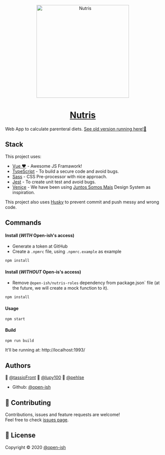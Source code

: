 <a href="https://nutris.firebaseapp.com/">
<p align="center">
  <img  src="https://img.icons8.com/cotton/2x/watermelon.png" alt="Nutris" width="300" />
</p>
<h1 align="center">Nutris</h1></a>

Web App to calculate parenteral diets. [See old version running here!👀](https://nutris.web.app/)

## Stack

This project uses:

- [Vue ❤️](https://vuejs.org/) - Awesome JS Framawork!
- [TypeScript](https://www.typescriptlang.org/) - To build a secure code and avoid bugs.
- [Sass](https://sass-lang.com/) - CSS Pre-processor with nice approach.
- [Jest](https://jestjs.io/docs/en/getting-started) - To create unit test and avoid bugs.
- [Venice](https://github.com/juntossomosmais/venice) - We have been using [Juntos Somos Mais](https://github.com/juntossomosmais) Design System as inspiration.

This project also uses [Husky](https://github.com/typicode/husky) to prevent commit and push messy and wrong code.

## Commands

#### Install (*WITH* Open-ish's access)

- Generate a token at GitHub
- Create a `.npmrc` file, using `.npmrc.example` as example

```sh
npm install
```

#### Install (*WITHOUT* Open-is's access)

- Remove `@open-ish/nutris-roles` dependency from package.json` file (at the future, we will create a mock function to it).

```sh
npm install
```

#### Usage

```sh
npm start
```

#### Build

```sh
npm run build
```

It'll be running at: http://localhost:1993/

## Authors

👤 [@tassioFront](https://github.com/tassioFront)
👤 [@lupy100](https://github.com/lupy100)
👤 [@pehlse](https://github.com/pehlse)

- Github: [@open-ish](https://github.com/open-ish)

## 🤝 Contributing

Contributions, issues and feature requests are welcome!<br />Feel free to check [issues page](https://github.com/open-ish/nutris/issues).

## 📝 License

Copyright © 2020 [@open-ish](https://github.com/open-ish)
